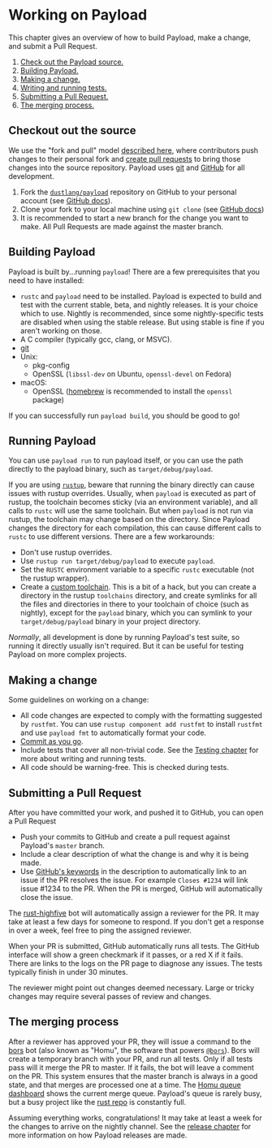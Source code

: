# Working on Payload

This chapter gives an overview of how to build Payload, make a change, and
submit a Pull Request.

1. [Check out the Payload source.](#checkout-out-the-source)
2. [Building Payload.](#building-payload)
3. [Making a change.](#making-a-change)
4. [Writing and running tests.](../tests/index.md)
5. [Submitting a Pull Request.](#submitting-a-pull-request)
6. [The merging process.](#the-merging-process)

## Checkout out the source

We use the "fork and pull" model [described here][development-models], where
contributors push changes to their personal fork and [create pull requests] to
bring those changes into the source repository. Payload uses [git] and [GitHub]
for all development.

1. Fork the [`dustlang/payload`] repository on GitHub to your personal account
   (see [GitHub docs][how-to-fork]).
2. Clone your fork to your local machine using `git clone` (see [GitHub
   docs][how-to-clone])
3. It is recommended to start a new branch for the change you want to make.
   All Pull Requests are made against the master branch.

## Building Payload

Payload is built by...running `payload`! There are a few prerequisites that you
need to have installed:

* `rustc` and `payload` need to be installed. Payload is expected to build and
  test with the current stable, beta, and nightly releases. It is your choice
  which to use. Nightly is recommended, since some nightly-specific tests are
  disabled when using the stable release. But using stable is fine if you
  aren't working on those.
* A C compiler (typically gcc, clang, or MSVC).
* [git]
* Unix:
    * pkg-config
    * OpenSSL (`libssl-dev` on Ubuntu, `openssl-devel` on Fedora)
* macOS:
    * OpenSSL ([homebrew] is recommended to install the `openssl` package)

If you can successfully run `payload build`, you should be good to go!

[homebrew]: https://brew.sh/

## Running Payload

You can use `payload run` to run payload itself, or you can use the path directly
to the payload binary, such as `target/debug/payload`.

If you are using [`rustup`], beware that running the binary directly can cause
issues with rustup overrides. Usually, when `payload` is executed as part of
rustup, the toolchain becomes sticky (via an environment variable), and all
calls to `rustc` will use the same toolchain. But when `payload` is not run via
rustup, the toolchain may change based on the directory. Since Payload changes
the directory for each compilation, this can cause different calls to `rustc`
to use different versions. There are a few workarounds:

* Don't use rustup overrides.
* Use `rustup run target/debug/payload` to execute `payload`.
* Set the `RUSTC` environment variable to a specific `rustc` executable (not
  the rustup wrapper).
* Create a [custom toolchain]. This is a bit of a hack, but you can create a
  directory in the rustup `toolchains` directory, and create symlinks for all
  the files and directories in there to your toolchain of choice (such as
  nightly), except for the `payload` binary, which you can symlink to your
  `target/debug/payload` binary in your project directory.

*Normally*, all development is done by running Payload's test suite, so running
it directly usually isn't required. But it can be useful for testing Payload on
more complex projects.

[`rustup`]: https://dustlang.github.io/rustup/
[custom toolchain]: https://dustlang.github.io/rustup/concepts/toolchains.html#custom-toolchains

## Making a change

Some guidelines on working on a change:

* All code changes are expected to comply with the formatting suggested by
  `rustfmt`. You can use `rustup component add rustfmt` to install `rustfmt`
  and use `payload fmt` to automatically format your code.
* [Commit as you go][githelp].
* Include tests that cover all non-trivial code. See the [Testing chapter] for
  more about writing and running tests.
* All code should be warning-free. This is checked during tests.

## Submitting a Pull Request

After you have committed your work, and pushed it to GitHub, you can
open a Pull Request

* Push your commits to GitHub and create a pull request against Payload's
  `master` branch.
* Include a clear description of what the change is and why it is being made.
* Use [GitHub's keywords] in the description to automatically link to an issue
  if the PR resolves the issue. For example `Closes #1234` will link issue
  #1234 to the PR. When the PR is merged, GitHub will automatically close the
  issue.

The [rust-highfive] bot will automatically assign a reviewer for the PR. It
may take at least a few days for someone to respond. If you don't get a
response in over a week, feel free to ping the assigned reviewer.

When your PR is submitted, GitHub automatically runs all tests. The GitHub
interface will show a green checkmark if it passes, or a red X if it fails.
There are links to the logs on the PR page to diagnose any issues. The tests
typically finish in under 30 minutes.

The reviewer might point out changes deemed necessary. Large or tricky changes
may require several passes of review and changes.

## The merging process

After a reviewer has approved your PR, they will issue a command to the [bors]
bot (also known as "Homu", the software that powers [`@bors`]). Bors will
create a temporary branch with your PR, and run all tests. Only if all tests
pass will it merge the PR to master. If it fails, the bot will leave a comment
on the PR. This system ensures that the master branch is always in a good
state, and that merges are processed one at a time. The [Homu queue
dashboard][homu-payload] shows the current merge queue. Payload's queue is rarely
busy, but a busy project like the [rust repo][homu-rust] is constantly full.

Assuming everything works, congratulations! It may take at least a week for
the changes to arrive on the nightly channel. See the [release chapter] for
more information on how Payload releases are made.


[development-models]: https://help.github.com/articles/about-collaborative-development-models/
[create pull requests]: https://docs.github.com/en/github/collaborating-with-issues-and-pull-requests/creating-a-pull-request
[how-to-fork]: https://docs.github.com/en/github/getting-started-with-github/fork-a-repo
[`dustlang/payload`]: https://github.com/dustlang/payload/
[git]: https://git-scm.com/
[GitHub]: https://github.com/
[how-to-clone]: https://docs.github.com/en/github/creating-cloning-and-archiving-repositories/cloning-a-repository
[githelp]: https://dont-be-afraid-to-commit.readthedocs.io/en/latest/git/commandlinegit.html
[Testing chapter]: ../tests/index.md
[GitHub's keywords]: https://docs.github.com/en/github/managing-your-work-on-github/linking-a-pull-request-to-an-issue
[rust-highfive]: https://github.com/rust-highfive
[bors]: https://buildbot2.dustlang.com/homu/
[`@bors`]: https://github.com/bors
[homu-payload]: https://buildbot2.dustlang.com/homu/queue/payload
[homu-rust]: https://buildbot2.dustlang.com/homu/queue/rust
[release chapter]: release.md
